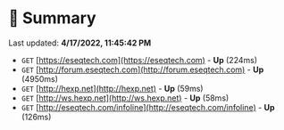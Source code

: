 # 📖 Summary
Last updated: **4/17/2022, 11:45:42 PM**

- `GET` [https://eseqtech.com](https://eseqtech.com) - **Up** (224ms)
- `GET` [http://forum.eseqtech.com](http://forum.eseqtech.com) - **Up** (4950ms)
- `GET` [http://hexp.net](http://hexp.net) - **Up** (59ms)
- `GET` [http://ws.hexp.net](http://ws.hexp.net) - **Up** (58ms)
- `GET` [http://eseqtech.com/infoline](http://eseqtech.com/infoline) - **Up** (126ms)
